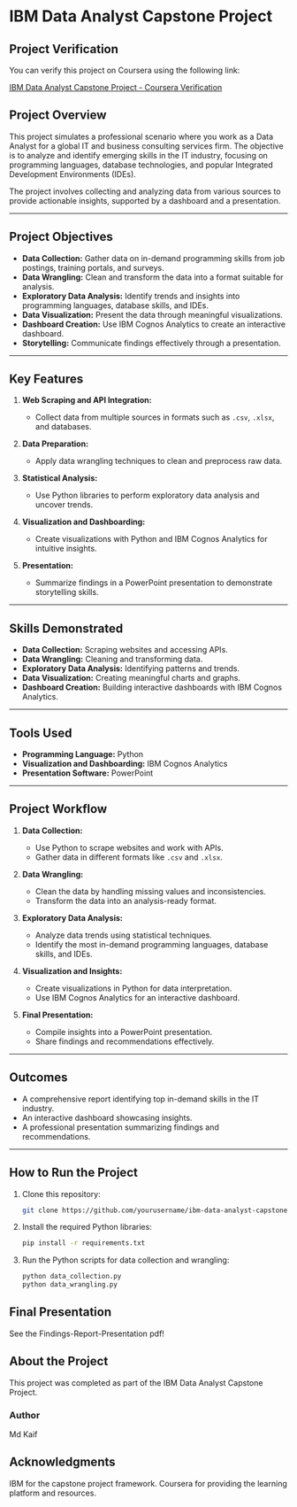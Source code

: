 # IBM Data Analyst Capstone Project

## Project Verification
You can verify this project on Coursera using the following link:

[IBM Data Analyst Capstone Project - Coursera Verification](<https://www.coursera.org/account/accomplishments/verify/P20TTSIQ5836>)

## Project Overview

This project simulates a professional scenario where you work as a Data Analyst for a global IT and business consulting services firm. The objective is to analyze and identify emerging skills in the IT industry, focusing on programming languages, database technologies, and popular Integrated Development Environments (IDEs). 

The project involves collecting and analyzing data from various sources to provide actionable insights, supported by a dashboard and a presentation.

---

## Project Objectives

- **Data Collection:** Gather data on in-demand programming skills from job postings, training portals, and surveys.
- **Data Wrangling:** Clean and transform the data into a format suitable for analysis.
- **Exploratory Data Analysis:** Identify trends and insights into programming languages, database skills, and IDEs.
- **Data Visualization:** Present the data through meaningful visualizations.
- **Dashboard Creation:** Use IBM Cognos Analytics to create an interactive dashboard.
- **Storytelling:** Communicate findings effectively through a presentation.

---

## Key Features

1. **Web Scraping and API Integration:**
   - Collect data from multiple sources in formats such as `.csv`, `.xlsx`, and databases.

2. **Data Preparation:**
   - Apply data wrangling techniques to clean and preprocess raw data.

3. **Statistical Analysis:**
   - Use Python libraries to perform exploratory data analysis and uncover trends.

4. **Visualization and Dashboarding:**
   - Create visualizations with Python and IBM Cognos Analytics for intuitive insights.

5. **Presentation:**
   - Summarize findings in a PowerPoint presentation to demonstrate storytelling skills.

---

## Skills Demonstrated

- **Data Collection:** Scraping websites and accessing APIs.
- **Data Wrangling:** Cleaning and transforming data.
- **Exploratory Data Analysis:** Identifying patterns and trends.
- **Data Visualization:** Creating meaningful charts and graphs.
- **Dashboard Creation:** Building interactive dashboards with IBM Cognos Analytics.

---

## Tools Used

- **Programming Language:** Python
- **Visualization and Dashboarding:** IBM Cognos Analytics
- **Presentation Software:** PowerPoint

---

## Project Workflow

1. **Data Collection:**
   - Use Python to scrape websites and work with APIs.
   - Gather data in different formats like `.csv` and `.xlsx`.

2. **Data Wrangling:**
   - Clean the data by handling missing values and inconsistencies.
   - Transform the data into an analysis-ready format.

3. **Exploratory Data Analysis:**
   - Analyze data trends using statistical techniques.
   - Identify the most in-demand programming languages, database skills, and IDEs.

4. **Visualization and Insights:**
   - Create visualizations in Python for data interpretation.
   - Use IBM Cognos Analytics for an interactive dashboard.

5. **Final Presentation:**
   - Compile insights into a PowerPoint presentation.
   - Share findings and recommendations effectively.

---

## Outcomes

- A comprehensive report identifying top in-demand skills in the IT industry.
- An interactive dashboard showcasing insights.
- A professional presentation summarizing findings and recommendations.

---

## How to Run the Project

1. Clone this repository:
   ```bash
   git clone https://github.com/yourusername/ibm-data-analyst-capstone.git

2. Install the required Python libraries:
   ```bash
   pip install -r requirements.txt

3. Run the Python scripts for data collection and wrangling:
   ```bash
   python data_collection.py
   python data_wrangling.py

## Final Presentation
   See the Findings-Report-Presentation pdf!

## About the Project

This project was completed as part of the IBM Data Analyst Capstone Project.

### Author

Md Kaif

## Acknowledgments
   IBM for the capstone project framework.
   Coursera for providing the learning platform and resources.
